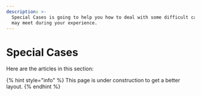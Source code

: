 ```yaml
---
description: >-
  Special Cases is going to help you how to deal with some difficult cases you
  may meet during your experience.
---
```


# Special Cases

Here are the articles in this section:

{% hint style="info" %}
This page is under construction to get a better layout.
{% endhint %}



